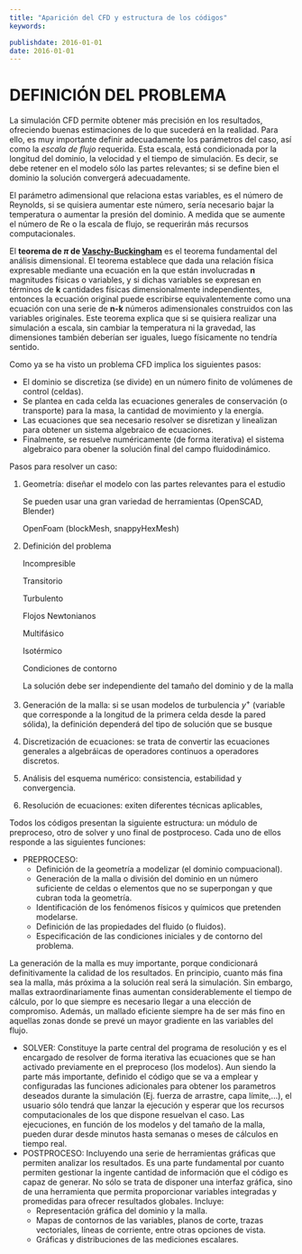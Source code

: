 ```yaml
---
title: "Aparición del CFD y estructura de los códigos"
keywords: 

publishdate: 2016-01-01
date: 2016-01-01
---
```




# DEFINICIÓN DEL PROBLEMA

La simulación CFD permite obtener más precisión en los resultados, ofreciendo buenas estimaciones de lo que sucederá en la realidad. Para ello, es muy importante definir adecuadamente los parámetros del caso, así como la *escala de flujo* requerida. Esta escala, está condicionada por la longitud del dominio, la velocidad y el tiempo de simulación. Es decir, se debe retener en el modelo sólo las partes relevantes; si se define bien el dominio la solución convergerá adecuadamente. 

El parámetro adimensional que relaciona estas variables, es el número de Reynolds, si se quisiera aumentar este número, sería necesario bajar la temperatura o aumentar la presión del dominio. A medida que se aumente el número de Re o la escala de flujo, se requerirán más recursos computacionales.

El **teorema de $\pi$ de [Vaschy-Buckingham](https://es.wikipedia.org/wiki/Teorema_%CF%80_de_Vaschy-Buckingham)** es el teorema fundamental del análisis dimensional. El teorema establece que dada una relación física expresable mediante una ecuación en la que están involucradas **n** magnitudes físicas o variables, y si dichas variables se expresan en términos de **k** cantidades físicas dimensionalmente independientes, entonces la ecuación original puede escribirse equivalentemente como una ecuación con una serie de **n-k** números adimensionales construidos con las variables originales. Este teorema explica que si se quisiera realizar una simulación a escala, sin cambiar la temperatura ni la gravedad, las dimensiones también deberían ser iguales, luego físicamente no tendría sentido.



Como ya se ha visto un problema CFD implica los siguientes pasos:

+ El dominio se discretiza (se divide) en un número finito de volúmenes de control (celdas).
+ Se plantea en cada celda las ecuaciones generales de conservación (o transporte) para la masa, la cantidad de movimiento y la energía.
+ Las ecuaciones que sea necesario resolver se disretizan y linealizan para obtener un sistema algebraico de ecuaciones. 
+ Finalmente, se resuelve numéricamente (de forma iterativa) el sistema algebraico para obener la solución final del campo fluidodinámico.


Pasos para resolver un caso:

1. Geometría: diseñar el modelo con las partes relevantes para el estudio

   Se pueden usar una gran variedad de herramientas (OpenSCAD, Blender)

   OpenFoam (blockMesh, snappyHexMesh)

2. Definición del problema

   Incompresible

   Transitorio

   Turbulento

   Flojos Newtonianos

   Multifásico

   Isotérmico

   Condiciones de contorno

   La solución debe ser independiente del tamaño del dominio y de la malla

3. Generación de la malla: si se usan modelos de turbulencia $y^+$ (variable que corresponde a la longitud de la primera celda desde la pared sólida), la definición dependerá del tipo de solución que se busque

4. Discretización de ecuaciones: se trata de convertir las ecuaciones generales a algebráicas de operadores continuos a operadores discretos.

5. Análisis del esquema numérico: consistencia, estabilidad y convergencia.

6. Resolución de ecuaciones: exiten diferentes técnicas aplicables, 



Todos los códigos presentan la siguiente estructura: un módulo de preproceso, otro de solver y uno final de postproceso. Cada uno de ellos responde a las siguientes funciones:

- PREPROCESO: 
  - Definición de la geometría a modelizar (el dominio compuacional).
  - Generación de la malla o división del dominio en un número suficiente de celdas o elementos que no se superpongan y que cubran toda la geometría.
  - Identificación de los fenómenos físicos y químicos que pretenden modelarse.
  - Definición de las propiedades del fluido (o fluidos).
  - Especificación de las condiciones iniciales y de contorno del problema.

La generación de la malla es muy importante, porque condicionará definitivamente la calidad de los resultados. En principio, cuanto más fina sea la malla, más próxima a la solución real será la simulación. Sin embargo, mallas extraordinariamente finas aumentan considerablemente el tiempo de cálculo, por lo que siempre es necesario llegar a una elección de compromiso. Además, un mallado eficiente siempre ha de ser más fino en aquellas zonas donde se prevé un mayor gradiente en las variables del flujo.

- SOLVER: Constituye la parte central del programa de resolución y es el encargado de resolver de forma iterativa las ecuaciones que se han activado previamente en el preproceso (los modelos). Aun siendo la parte más importante, definido el código que se va a emplear y configuradas las funciones adicionales para obtener los parametros deseados durante la simulación (Ej. fuerza de arrastre, capa límite,...), el usuario sólo tendrá que lanzar la ejecución y esperar que los recursos computacionales de los que dispone resuelvan el caso. Las ejecuciones, en función de los modelos y del tamaño de la malla, pueden durar desde minutos hasta semanas o meses de cálculos en tiempo real.
- POSTPROCESO: Incluyendo una serie de herramientas gráficas que permiten analizar los resultados. Es una parte fundamental por cuanto permiten gestionar la ingente cantidad de información que el código es capaz de generar. No sólo se trata de disponer una interfaz gráfica, sino de una herramienta que permita proporcionar variables integradas y promedidas para ofrecer resultados globales. Incluye:
  - Representación gráfica del dominio y la malla.
  - Mapas de contornos de las variables, planos de corte, trazas vectoriales, líneas de corriente, entre otras opciones de vista. 
  - Gráficas y distribuciones de las mediciones escalares.